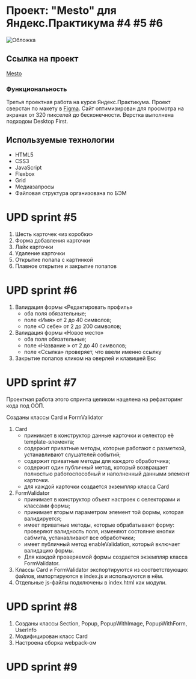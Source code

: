 # Проект: "Mesto" для Яндекс.Практикума #4 #5 #6

![Обложка](https://user-images.githubusercontent.com/69466179/136699124-38c6d7db-75e2-4216-a87b-da5cfec75bd2.png)

## Ссылка на проект

[Mesto](https://airatmm.github.io/mesto)

### Функциональность
Третья проектная работа на курсе Яндекс.Практикума.
Проект сверстан по макету в [Figma](https://www.figma.com/file/2cn9N9jSkmxD84oJik7xL7/JavaScript.-Sprint-4?node-id=0%3A1). Сайт оптимизирован для просмотра на экранах от 320 пикселей до бесконечности. Верстка выполнена подходом Desktop First. 
 
## Используемые технологии

* HTML5
* CSS3
* JavaScript
* Flexbox
* Grid
* Медиазапросы
* Файловая структура организована по БЭМ

# UPD sprint #5

1. Шесть карточек «из коробки»
2. Форма добавления карточки
3. Лайк карточки
4. Удаление карточки
5. Открытие попапа с картинкой
6. Плавное открытие и закрытие попапов

# UPD sprint #6

1. Валидация формы «Редактировать профиль»
    * оба поля обязательные;
    * поле «Имя» от 2 до 40 символов;
    * поле «О себе» от 2 до 200 символов;
2. Валидация формы «Новое место»
    * оба поля обязательные;
    * поле «Название » от 2 до 40 символов;
    * поле «Ссылка» проверяет, что ввели именно ссылку
3. Закрытие попапов кликом на оверлей и клавишей Esc

# UPD sprint #7

Проектная работа этого спринта целиком нацелена на рефакторинг кода под ООП.

Созданы классы Card и FormValidator

1. Card
   * принимает в конструктор данные карточки и селектор её template-элемента;
   * содержит приватные методы, которые работают с разметкой, устанавливают слушателей событий;
   * содержит приватные методы для каждого обработчика;
   * содержит один публичный метод, который возвращает полностью работоспособный и наполненный данными элемент карточки.
   * для каждой карточки создается экземпляр класса Card
2. FormValidator
   * принимает в конструктор объект настроек с селекторами и классами формы;
   * принимает вторым параметром элемент той формы, которая валидируется;
   * имеет приватные методы, которые обрабатывают форму: проверяют валидность поля, изменяют состояние кнопки сабмита,
     устанавливают все обработчики;
   * имеет публичный метод enableValidation, который включает валидацию формы.
   * Для каждой проверяемой формы создается экземпляр класса FormValidator.
3. Классы Card и FormValidator экспортируются из соответствующих файлов, импортируются в index.js и используются в нём.
4. Отдельные js-файлы подключены в index.html как модули.

# UPD sprint #8

1. Созданы классы Section, Popup, PopupWithImage, PopupWithForm, UserInfo
2. Модифицирован класс Card
3. Настроена сборка webpack-ом

# UPD sprint #9